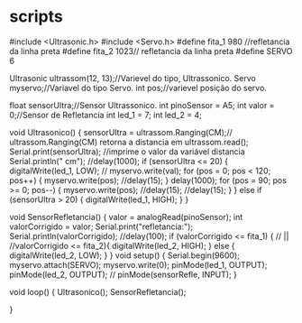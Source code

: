 # scripts
#include <Ultrasonic.h>
#include <Servo.h>
#define fita_1 980 //refletancia da linha preta
#define fita_2 1023// refletancia da linha preta
#define SERVO 6

Ultrasonic ultrassom(12, 13);//Varievel do tipo, Ultrassonico.
Servo myservo;//Variavel do tipo Servo.
int pos;//varievel posição do servo.

float sensorUltra;//Sensor Ultrassonico.
int pinoSensor = A5;
int valor = 0;//Sensor de Refletancia
int led_1 = 7;
int led_2 = 4;

void Ultrasonico() {
  sensorUltra = ultrassom.Ranging(CM);// ultrassom.Ranging(CM) retorna a distancia em ultrassom.read();
  Serial.print(sensorUltra); //imprime o valor da variável distancia
  Serial.println(" cm");
  //delay(1000);
  if (sensorUltra <= 20) {
    digitalWrite(led_1, LOW);
    //   myservo.write(val);
    for (pos = 0; pos < 120; pos++)
    {
      myservo.write(pos);
      //delay(15);
    }
    delay(1000);
    for (pos = 90; pos >= 0; pos--)
    {
      myservo.write(pos);
      //delay(15);
      //delay(15);
    }
  } else if (sensorUltra > 20) {
    digitalWrite(led_1, HIGH);
  }
}

void SensorRefletancia() {
  valor = analogRead(pinoSensor);
  int valorCorrigido = valor;
  Serial.print("refletancia:");
  Serial.println(valorCorrigido);
  //delay(100);
  if (valorCorrigido <= fita_1)
  { // || //valorCorrigido <= fita_2){
    digitalWrite(led_2, HIGH);
  } else {
    digitalWrite(led_2, LOW);
  }
}
void setup() {
  Serial.begin(9600);
  myservo.attach(SERVO);
  myservo.write(0);
  pinMode(led_1, OUTPUT);
  pinMode(led_2, OUTPUT);
  // pinMode(sensorRefle, INPUT);
}

void loop() {
  Ultrasonico();
  SensorRefletancia();

}

